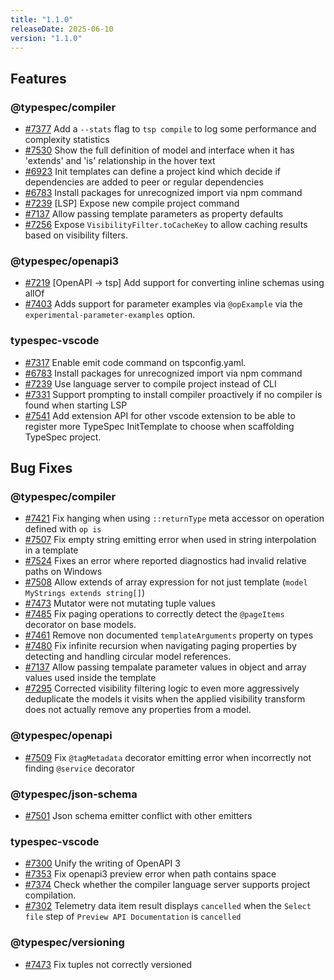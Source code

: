 ```yaml
---
title: "1.1.0"
releaseDate: 2025-06-10
version: "1.1.0"
---
```


## Features

### @typespec/compiler

- [#7377](https://github.com/microsoft/typespec/pull/7377) Add a `--stats` flag to `tsp compile` to log some performance and complexity statistics
- [#7530](https://github.com/microsoft/typespec/pull/7530) Show the full definition of model and interface when it has 'extends' and 'is' relationship in the hover text
- [#6923](https://github.com/microsoft/typespec/pull/6923) Init templates can define a project kind which decide if dependencies are added to peer or regular dependencies
- [#6783](https://github.com/microsoft/typespec/pull/6783) Install packages for unrecognized import via npm command
- [#7239](https://github.com/microsoft/typespec/pull/7239) [LSP] Expose new compile project command
- [#7137](https://github.com/microsoft/typespec/pull/7137) Allow passing template parameters as property defaults
- [#7256](https://github.com/microsoft/typespec/pull/7256) Expose `VisibilityFilter.toCacheKey` to allow caching results based on visibility filters.

### @typespec/openapi3

- [#7219](https://github.com/microsoft/typespec/pull/7219) [OpenAPI -> tsp] Add support for converting inline schemas using allOf
- [#7403](https://github.com/microsoft/typespec/pull/7403) Adds support for parameter examples via `@opExample` via the `experimental-parameter-examples` option.

### typespec-vscode

- [#7317](https://github.com/microsoft/typespec/pull/7317) Enable emit code command on tspconfig.yaml.
- [#6783](https://github.com/microsoft/typespec/pull/6783) Install packages for unrecognized import via npm command
- [#7239](https://github.com/microsoft/typespec/pull/7239) Use language server to compile project instead of CLI
- [#7331](https://github.com/microsoft/typespec/pull/7331) Support prompting to install compiler proactively if no compiler is found when starting LSP
- [#7541](https://github.com/microsoft/typespec/pull/7541) Add extension API for other vscode extension to be able to register more TypeSpec InitTemplate to choose when scaffolding TypeSpec project.

## Bug Fixes

### @typespec/compiler

- [#7421](https://github.com/microsoft/typespec/pull/7421) Fix hanging when using `::returnType` meta accessor on operation defined with `op is`
- [#7507](https://github.com/microsoft/typespec/pull/7507) Fix empty string emitting error when used in string interpolation in a template
- [#7524](https://github.com/microsoft/typespec/pull/7524) Fixes an error where reported diagnostics had invalid relative paths on Windows
- [#7508](https://github.com/microsoft/typespec/pull/7508) Allow extends of array expression for not just template (`model MyStrings extends string[]`)
- [#7473](https://github.com/microsoft/typespec/pull/7473) Mutator were not mutating tuple values
- [#7485](https://github.com/microsoft/typespec/pull/7485) Fix paging operations to correctly detect the `@pageItems` decorator on base models.
- [#7461](https://github.com/microsoft/typespec/pull/7461) Remove non documented `templateArguments` property on types
- [#7480](https://github.com/microsoft/typespec/pull/7480) Fix infinite recursion when navigating paging properties by detecting and handling circular model references.
- [#7137](https://github.com/microsoft/typespec/pull/7137) Allow passing tempalate parameter values in object and array values used inside the template
- [#7295](https://github.com/microsoft/typespec/pull/7295) Corrected visibility filtering logic to even more aggressively deduplicate the models it visits when the applied visibility transform does not actually remove any properties from a model.

### @typespec/openapi

- [#7509](https://github.com/microsoft/typespec/pull/7509) Fix `@tagMetadata` decorator emitting error when incorrectly not finding `@service` decorator

### @typespec/json-schema

- [#7501](https://github.com/microsoft/typespec/pull/7501) Json schema emitter conflict with other emitters

### typespec-vscode

- [#7300](https://github.com/microsoft/typespec/pull/7300) Unify the writing of OpenAPI 3
- [#7353](https://github.com/microsoft/typespec/pull/7353) Fix openapi3 preview error when path contains space
- [#7374](https://github.com/microsoft/typespec/pull/7374) Check whether the compiler language server supports project compilation.
- [#7302](https://github.com/microsoft/typespec/pull/7302) Telemetry data item result displays `cancelled` when the `Select file` step of `Preview API Documentation` is `cancelled`


### @typespec/versioning

- [#7473](https://github.com/microsoft/typespec/pull/7473) Fix tuples not correctly versioned
